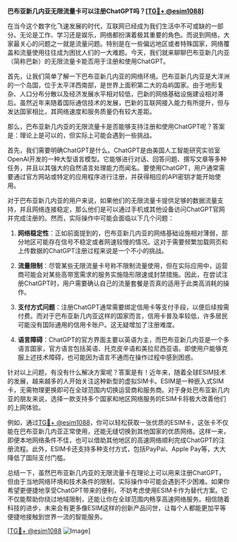 **巴布亚新几内亚无限流量卡可以注册ChatGPT吗？[[TG💪+ @esim1088](https://t.me/s/esim1088)]**

在当今这个数字化飞速发展的时代，互联网已经成为我们生活中不可或缺的一部分。无论是工作、学习还是娱乐，网络都扮演着极其重要的角色。而说到网络，大家最关心的问题之一就是流量问题。特别是在一些偏远地区或者特殊国家，网络覆盖和流量使用往往成为困扰人们的一大难题。今天，我们就来聊聊巴布亚新几内亚（简称巴新）的无限流量卡能否用于注册和使用ChatGPT。

首先，让我们简单了解一下巴布亚新几内亚的网络环境。巴布亚新几内亚是大洋洲的一个岛国，位于太平洋西南部，是世界上面积第二大的岛屿国家。由于地形复杂、人口分布分散以及经济发展水平相对较低，巴新的网络基础设施建设相对滞后。虽然近年来随着国际通信技术的发展，巴新的互联网接入能力有所提升，但与发达国家相比，其网络速度和服务质量仍有较大差距。

那么，巴布亚新几内亚的无限流量卡是否能够支持注册和使用ChatGPT呢？答案是：理论上是可以的，但实际上可能会遇到一些挑战。

首先，我们需要明确ChatGPT是什么。ChatGPT是由美国人工智能研究实验室OpenAI开发的一种大型语言模型。它能够进行对话、回答问题、撰写文章等多种任务，并且以其强大的自然语言处理能力而闻名。要使用ChatGPT，用户通常需要通过官方网站或特定的应用程序进行注册，并获得相应的API密钥才能开始使用。

对于巴布亚新几内亚的用户来说，如果他们的无限流量卡提供足够的数据流量支持，并且网络连接稳定，那么他们是可以通过手机或其他设备访问ChatGPT官网并完成注册的。然而，实际操作中可能会面临以下几个问题：

1. **网络稳定性**：正如前面提到的，巴布亚新几内亚的网络基础设施相对薄弱，部分地区可能存在信号不稳定或者网速较慢的情况。这对于需要频繁加载网页和上传数据的ChatGPT注册过程来说是一个不小的挑战。

2. **流量限制**：尽管某些无限流量卡号称不限制流量使用，但在实际应用中，运营商可能会对某些高带宽需求的服务实施隐形限速或封禁措施。因此，在尝试注册ChatGPT时，用户需要确认自己的流量套餐是否真的适用于此类高消耗的操作。

3. **支付方式问题**：注册ChatGPT通常需要绑定信用卡等支付手段，以便后续按需付费。而对于巴布亚新几内亚这样的国家而言，信用卡普及率较低，许多居民可能没有国际通用的信用卡账户。这无疑增加了注册难度。

4. **语言障碍**：ChatGPT的官方界面主要以英语为主，而巴布亚新几内亚是一个多语言国家，官方语言包括英语、托克皮辛语和美拉尼西亚语。即使用户能够克服上述技术障碍，也可能因为语言不通而在操作过程中感到困惑。

针对以上问题，有没有什么解决方案呢？答案是有！近年来，随着全球ESIM技术的发展，越来越多的人开始关注这种新型的虚拟SIM卡。ESIM是一种嵌入式SIM卡，无需物理更换即可在全球范围内切换运营商和服务商。对于身处巴布亚新几内亚的朋友来说，选择一款支持多个国家和地区网络服务的ESIM卡将极大改善他们的上网体验。

例如，通过[TG💪+ @esim1088](https://t.me/s/esim1088)，你可以轻松获取一张优质的ESIM卡，这张卡不仅能在巴布亚新几内亚正常使用，还能无缝切换到其他国家的优质网络。这样一来，即便本地网络条件不佳，也可以借助其他地区的高速网络顺利完成ChatGPT的注册流程。此外，ESIM卡还支持多种支付方式，包括PayPal、Apple Pay等，大大降低了国际支付门槛。

总结一下，虽然巴布亚新几内亚的无限流量卡在理论上可以用来注册ChatGPT，但由于当地网络环境和技术条件的限制，实际操作中可能会遇到不少困难。如果你希望更便捷地享受ChatGPT带来的便利，不妨考虑使用ESIM卡作为替代方案。它不仅能帮助你绕过地域限制，还能让你在全球范围内畅享高速网络服务。相信随着科技的进步，未来会有更多像ESIM这样的创新产品问世，让每个人都能更加平等便捷地接触到世界一流的智能服务。

[[TG💪+ @esim1088](https://t.me/s/esim1088) ![Image](https://i.postimg.cc/4NQfJmqS/Snipaste-2025-05-13-00-14-12.png)]